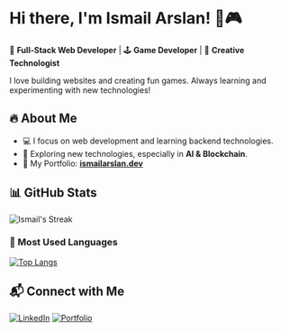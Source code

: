 # Hi there, I'm Ismail Arslan! 👾🎮  

🚀 **Full-Stack Web Developer** | 🕹️ **Game Developer** | 🎨 **Creative Technologist**  

I love building websites and creating fun games. Always learning and experimenting with new technologies!  

## 🔥 About Me  

- 💻 I focus on web development and learning backend technologies.  
- 🌱 Exploring new technologies, especially in **AI & Blockchain**.  
- 📌 My Portfolio: **[ismailarslan.dev](https://ismailarslan.dev)**  

## 📊 GitHub Stats  

![Ismail's Streak](https://github-readme-streak-stats.herokuapp.com/?user=ismailarsln&theme=tokyonight&hide_border=false)  

### 🚀 Most Used Languages  
[![Top Langs](https://github-readme-stats.vercel.app/api/top-langs/?username=ismailarsln&layout=compact&theme=tokyonight&hide_border=false&langs_count=6)](https://github.com/ismailarsln)  

## 📬 Connect with Me  

[![LinkedIn](https://img.shields.io/badge/LinkedIn-%230077B5.svg?style=for-the-badge&logo=linkedin&logoColor=white)](https://www.linkedin.com/in/ismail-arslan)    [![Portfolio](https://img.shields.io/badge/Portfolio-%23000000.svg?style=for-the-badge&logo=firefox&logoColor=white)](https://ismailarslan.dev)  
